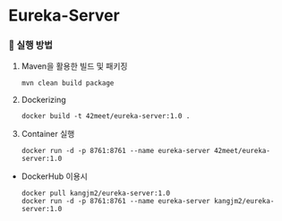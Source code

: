 # Eureka-Server

### 🎲  실행 방법

1. Maven을 활용한 빌드 및 패키징

   ```
   mvn clean build package
   ```

2. Dockerizing

   ```
   docker build -t 42meet/eureka-server:1.0 .
   ```

3. Container 실행

   ```
   docker run -d -p 8761:8761 --name eureka-server 42meet/eureka-server:1.0
   ```

* DockerHub 이용시

  ```
  docker pull kangjm2/eureka-server:1.0
  docker run -d -p 8761:8761 --name eureka-server kangjm2/eureka-server:1.0
  ```

  